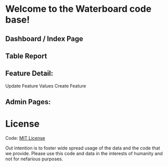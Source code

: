 # Welcome to the Waterboard code base!


Dashboard / Index Page
----

Table Report
---

Feature Detail:
---

Update Feature Values
Create Feature

Admin Pages:
---




# License

Code: [MIT License](https://choosealicense.com/licenses/mit/)

Out intention is to foster wide spread usage of the data and the code that we
provide. Please use this code and data in the interests of humanity and not for
nefarious purposes.
